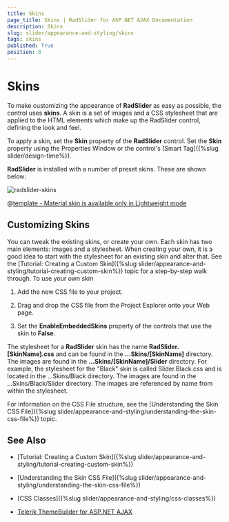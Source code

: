 ```yaml
---
title: Skins
page_title: Skins | RadSlider for ASP.NET AJAX Documentation
description: Skins
slug: slider/appearance-and-styling/skins
tags: skins
published: True
position: 0
---
```


# Skins

To make customizing the appearance of **RadSlider** as easy as possible, the control uses **skins**. A skin is a set of images and a CSS stylesheet that are applied to the HTML elements which make up the RadSlider control, defining the look and feel.

To apply a skin, set the **Skin** property of the **RadSlider** control. Set the **Skin** property using the Properties Window or the control's [Smart Tag]({%slug slider/design-time%}).

**RadSlider** is installed with a number of preset skins. These are shown below:

![radslider-skins](images/slider-skins.png) 


 @[template - Material skin is available only in Lightweight mode](/_templates/common/skins-notes.md#material-only-in-lightweight) 




## Customizing Skins

You can tweak the existing skins, or create your own. Each skin has two main elements: images and a stylesheet. When creating your own, it is a good idea to start with the stylesheet for an existing skin and alter that. See the [Tutorial: Creating a Custom Skin]({%slug slider/appearance-and-styling/tutorial-creating-custom-skin%}) topic for a step-by-step walk through. To use your own skin

1. Add the new CSS file to your project.

1. Drag and drop the CSS file from the Project Explorer onto your Web page.

1. Set the **EnableEmbeddedSkins** property of the controls that use the skin to **False**.

The stylesheet for a **RadSlider** skin has the name **RadSlider.[SkinName].css** and can be found in the **...Skins/[SkinName]** directory. The images are found in the **...Skins/[SkinName]/Slider** directory. For example, the stylesheet for the "Black" skin is called Slider.Black.css and is located in the ...Skins/Black directory. The images are found in the ...Skins/Black/Slider directory. The images are referenced by name from within the stylesheet.

For information on the CSS File structure, see the [Understanding the Skin CSS File]({%slug slider/appearance-and-styling/understanding-the-skin-css-file%}) topic.

## See Also

 * [Tutorial: Creating a Custom Skin]({%slug slider/appearance-and-styling/tutorial-creating-custom-skin%})

 * [Understanding the Skin CSS File]({%slug slider/appearance-and-styling/understanding-the-skin-css-file%})

 * [CSS Classes]({%slug slider/appearance-and-styling/css-classes%})

 * [Telerik ThemeBuilder for ASP.NET AJAX](https://themebuilder.telerik.com/)


